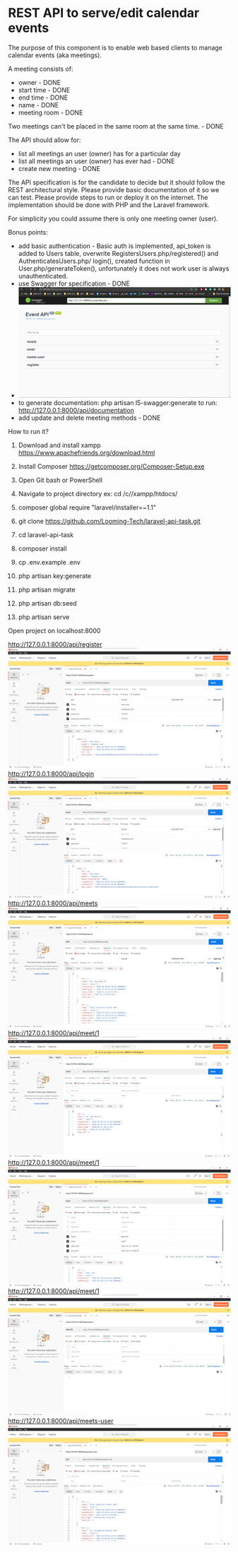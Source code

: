 # REST API to serve/edit calendar events

The purpose of this component is to enable web based clients to manage calendar events (aka meetings).

A meeting consists of:
- owner - DONE
- start time - DONE
- end time - DONE
- name - DONE
- meeting room - DONE

Two meetings can't be placed in the same room at the same time. - DONE

The API should allow for:
- list all meetings an user (owner) has for a particular day
- list all meetings an user (owner) has ever had - DONE
- create new meeting - DONE

The API specification is for the candidate to decide but it should follow the REST architectural style. Please provide basic documentation of it so we can test. Please provide steps to run or deploy it on the internet.
The implementation should be done with PHP and the Laravel framework.

For simplicity you could assume there is only one meeting owner (user).

Bonus points:
- add basic authentication - Basic auth is implemented, api_token is added to Users table, overwrite RegistersUsers.php/registered() and AuthenticatesUsers.php/ login(), created function in User.php/generateToken(), unfortunately it does not work user is always unauthenticated.
- use Swagger for specification - DONE
- ![img_7.png](img_7.png)
- to generate documentation: php artisan l5-swagger:generate to run: http://127.0.0.1:8000/api/documentation
- add update and delete meeting methods - DONE


How to run it?

1. Download and install xampp https://www.apachefriends.org/download.html

2. Install Composer https://getcomposer.org/Composer-Setup.exe

3. Open Git bash or PowerShell

4. Navigate to project directory ex: cd /c//xampp/htdocs/

5. composer global require "laravel/installer=~1.1"

6. git clone https://github.com/Looming-Tech/laravel-api-task.git

7. cd laravel-api-task

8. composer install

9. cp .env.example .env

10. php artisan key:generate

11. php artisan migrate

12. php artisan db:seed

13. php artisan serve

Open project on localhost:8000

http://127.0.0.1:8000/api/register ![img.png](img.png) http://127.0.0.1:8000/api/login ![img_1.png](img_1.png) http://127.0.0.1:8000/api/meets ![img_2.png](img_2.png) http://127.0.0.1:8000/api/meet/1 ![img_3.png](img_3.png) http://127.0.0.1:8000/api/meet/1 ![img_4.png](img_4.png) http://127.0.0.1:8000/api/meet/1 ![img_5.png](img_5.png) http://127.0.0.1:8000/api/meets-user ![img_6.png](img_6.png)
